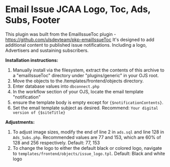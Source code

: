 # Email Issue JCAA Logo, Toc, Ads, Subs, Footer
This plugin was built from the EmailIssueToc plugin - https://github.com/ulsdevteam/pkp-emailIssueToc
It's designed to add additional content to published issue notifications. Including a logo, Advertisers and sustaining subscribers.

**Installation instructions:**

1. Manually install via the filesystem, extract the contents of this archive to a "emailIssueToc" directory under "plugins/generic" in your OJS root.
2. Move the objects to the /templates/frontend/objects directory.
3. Enter database values into `dbconnect.php`
4. In the workflow section of your OJS, locate the email template "notification"
5. ensure the template body is empty except for `{$notificationContents}`.
6. Set the email template subject as desired. Recommend: `Your digital version of {$siteTitle}`

**Adjustments:**

1. To adjust image sizes, modify the end of line 2 in `ads.sql` and line 128 in `Ads_Subs.php`. Recommended values are 77 and 153, which are 60% of 128 and 256 respectively.
Default: 77, 153
2. To change the logo to either the default black or colored logo, navigate to `templates/frontend/objects/issue_logo.tpl`.
Default: Black and white logo
